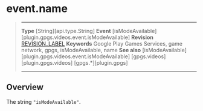 # event.name

> --------------------- ------------------------------------------------------------------------------------------
> __Type__              [String][api.type.String]
> __Event__             [isModeAvailable][plugin.gpgs.videos.event.isModeAvailable]
> __Revision__          [REVISION_LABEL](REVISION_URL)
> __Keywords__          Google Play Games Services, game network, gpgs, isModeAvailable, name
> __See also__          [isModeAvailable][plugin.gpgs.videos.event.isModeAvailable]
>						[gpgs.videos][plugin.gpgs.videos]
>                       [gpgs.*][plugin.gpgs]
> --------------------- ------------------------------------------------------------------------------------------

## Overview

The string `"isModeAvailable"`.